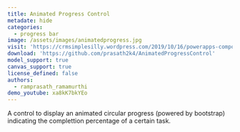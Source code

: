 ```yaml
---
title: Animated Progress Control
metadate: hide
categories:
  - progress bar
image: /assets/images/animatedprogress.jpg
visit: 'https://crmsimplesilly.wordpress.com/2019/10/16/powerapps-component-framework-animated-progress-control/'
download: 'https://github.com/prasath2k4/AnimatedProgressControl'
model_support: true
canvas_support: true
license_defined: false
authors:
  - ramprasath_ramamurthi
demo_youtube: xa8kK7bkYEo
---
```


A control to display an animated circular progress (powered by bootstrap) indicating the complettion percentage of a certain task.
